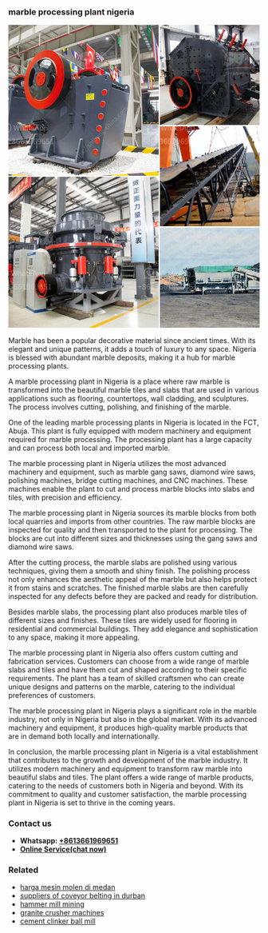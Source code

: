 <h3>marble processing plant nigeria</h3><img src='1708498051.jpg' alt=''><p>Marble has been a popular decorative material since ancient times. With its elegant and unique patterns, it adds a touch of luxury to any space. Nigeria is blessed with abundant marble deposits, making it a hub for marble processing plants.</p><p>A marble processing plant in Nigeria is a place where raw marble is transformed into the beautiful marble tiles and slabs that are used in various applications such as flooring, countertops, wall cladding, and sculptures. The process involves cutting, polishing, and finishing of the marble.</p><p>One of the leading marble processing plants in Nigeria is located in the FCT, Abuja. This plant is fully equipped with modern machinery and equipment required for marble processing. The processing plant has a large capacity and can process both local and imported marble.</p><p>The marble processing plant in Nigeria utilizes the most advanced machinery and equipment, such as marble gang saws, diamond wire saws, polishing machines, bridge cutting machines, and CNC machines. These machines enable the plant to cut and process marble blocks into slabs and tiles, with precision and efficiency.</p><p>The marble processing plant in Nigeria sources its marble blocks from both local quarries and imports from other countries. The raw marble blocks are inspected for quality and then transported to the plant for processing. The blocks are cut into different sizes and thicknesses using the gang saws and diamond wire saws.</p><p>After the cutting process, the marble slabs are polished using various techniques, giving them a smooth and shiny finish. The polishing process not only enhances the aesthetic appeal of the marble but also helps protect it from stains and scratches. The finished marble slabs are then carefully inspected for any defects before they are packed and ready for distribution.</p><p>Besides marble slabs, the processing plant also produces marble tiles of different sizes and finishes. These tiles are widely used for flooring in residential and commercial buildings. They add elegance and sophistication to any space, making it more appealing.</p><p>The marble processing plant in Nigeria also offers custom cutting and fabrication services. Customers can choose from a wide range of marble slabs and tiles and have them cut and shaped according to their specific requirements. The plant has a team of skilled craftsmen who can create unique designs and patterns on the marble, catering to the individual preferences of customers.</p><p>The marble processing plant in Nigeria plays a significant role in the marble industry, not only in Nigeria but also in the global market. With its advanced machinery and equipment, it produces high-quality marble products that are in demand both locally and internationally.</p><p>In conclusion, the marble processing plant in Nigeria is a vital establishment that contributes to the growth and development of the marble industry. It utilizes modern machinery and equipment to transform raw marble into beautiful slabs and tiles. The plant offers a wide range of marble products, catering to the needs of customers both in Nigeria and beyond. With its commitment to quality and customer satisfaction, the marble processing plant in Nigeria is set to thrive in the coming years.</p><h3>Contact us</h3><ul><li><strong>Whatsapp:&nbsp;<a href="https://wa.me/8613661969651">+8613661969651</a></strong></li><li><a href="https://swt.shibang-china.com/?git&amp;zhl&amp;marble processing plant nigeria"><strong>Online Service(chat now)</strong></a></li></ul><h3>Related</h3><ul><li><a href='harga mesin molen di medan.md'>harga mesin molen di medan</a></li><li><a href='suppliers of coveyor belting in durban.md'>suppliers of coveyor belting in durban</a></li><li><a href='hammer mill mining.md'>hammer mill mining</a></li><li><a href='granite crusher machines.md'>granite crusher machines</a></li><li><a href='cement clinker ball mill.md'>cement clinker ball mill</a></li></ul>
